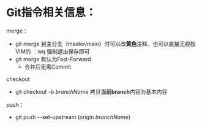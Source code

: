 # Git指令相关信息：

merge：

- git merge 到主分支（master/main）时可以改**黄色**注释、也可以直接无视按VIM的 ：wq 强制退出保存即可
- git merge 默认为Fast-Forward
  - 合并后无需Commit



checkout

- git checkout -b *branchName* 拷贝**当前branch**内容为基本内容



push：

- git push --set-upstream (origin *branchName*)
